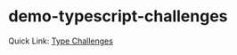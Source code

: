 # demo-typescript-challenges

Quick Link: [Type Challenges](https://github.com/type-challenges/type-challenges)
